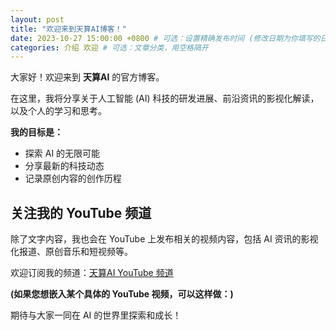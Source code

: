 ```yaml
---
layout: post
title: "欢迎来到天算AI博客！"
date: 2023-10-27 15:00:00 +0800 # 可选：设置精确发布时间 (修改日期为你填写的日期)
categories: 介绍 欢迎 # 可选：文章分类，用空格隔开
---
```


大家好！欢迎来到 **天算AI** 的官方博客。

在这里，我将分享关于人工智能 (AI) 科技的研发进展、前沿资讯的影视化解读，以及个人的学习和思考。

**我的目标是：**

*   探索 AI 的无限可能
*   分享最新的科技动态
*   记录原创内容的创作历程

## 关注我的 YouTube 频道

除了文字内容，我也会在 YouTube 上发布相关的视频内容，包括 AI 资讯的影视化报道、原创音乐和短视频等。

欢迎订阅我的频道：[天算AI YouTube 频道](https://www.youtube.com/@jinvjinvbar)

**(如果您想嵌入某个具体的 YouTube 视频，可以这样做：)**
<!-- 
1. 打开那个 YouTube 视频页面。
2. 点击 "分享" (Share) -> "嵌入" (Embed)。
3. 复制提供的 `<iframe ...></iframe>` 代码。
4. 将代码粘贴到这里。
例如:
<iframe width="560" height="315" src="https://www.youtube.com/embed/替换成视频ID" title="YouTube video player" frameborder="0" allow="accelerometer; autoplay; clipboard-write; encrypted-media; gyroscope; picture-in-picture; web-share" allowfullscreen></iframe> 
-->

期待与大家一同在 AI 的世界里探索和成长！
